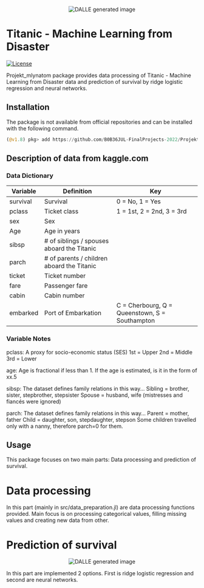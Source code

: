 <p align="center">
 <img src="DALL·E 2023-01-05 23.35.01 - titanic disaster.png" alt="DALLE generated image"/>
</p>

# Titanic - Machine Learning from Disaster
[![License](https://img.shields.io/badge/License-MIT-blue.svg)](https://github.com/B0B36JUL-FinalProjects-2022/Projekt_mlynatom/blob/main/LICENSE)

Projekt_mlynatom package provides data processing of Titanic - Machine Learning from Disaster data and prediction of survival
by ridge logistic regression and neural networks.

## Installation

The package is not available from official repositories and can be installed with the following command.
```julia
(@v1.8) pkg> add https://github.com/B0B36JUL-FinalProjects-2022/Projekt_mlynatom
```

## Description of data from kaggle.com
### Data Dictionary
| Variable | Definition	| Key |
| -------- | ---------- | --- |
| survival | Survival | 0 = No, 1 = Yes |
| pclass | Ticket class	| 1 = 1st, 2 = 2nd, 3 = 3rd |
| sex | Sex ||	
| Age | Age in years ||
| sibsp	| # of siblings / spouses aboard the Titanic ||
| parch	| # of parents / children aboard the Titanic ||
| ticket | Ticket number ||
| fare	| Passenger fare ||
| cabin	| Cabin number ||
| embarked | Port of Embarkation | C = Cherbourg, Q = Queenstown, S = Southampton |
### Variable Notes
pclass: A proxy for socio-economic status (SES)
1st = Upper
2nd = Middle
3rd = Lower

age: Age is fractional if less than 1. If the age is estimated, is it in the form of xx.5

sibsp: The dataset defines family relations in this way...
Sibling = brother, sister, stepbrother, stepsister
Spouse = husband, wife (mistresses and fiancés were ignored)

parch: The dataset defines family relations in this way...
Parent = mother, father
Child = daughter, son, stepdaughter, stepson
Some children travelled only with a nanny, therefore parch=0 for them.

## Usage
This package focuses on two main parts: Data processing and prediction of survival.
# Data processing
In this part (mainly in src/data_preparation.jl) are data processing functions provided.
Main focus is on processing categorical values, filling missing values and creating new
data from other.

# Prediction of survival
<p align="center">
 <img src="DALL·E 2023-01-05 23.40.19 - titanic passengers in photorealistic version.png" alt="DALLE generated image"/>
</p>

In this part are implemented 2 options. First is ridge logistic regression and second are neural networks.

